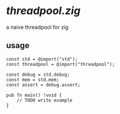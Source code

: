# *threadpool.zig*

a naive threadpool for zig

## usage
```zig
const std = @import("std");
const threadpool = @import("threadpool");

const debug = std.debug;
const mem = std.mem;
const assert = debug.assert;

pub fn main() !void {
    // TODO write example
}
```
